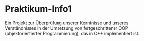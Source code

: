 # Praktikum-Info1
Ein Projekt zur Überprüfung unserer Kenntnisse und unseres Verständnisses in der Umsetzung von fortgeschrittener OOP (objektorientierter Programmierung), das in C++ implementiert ist.
